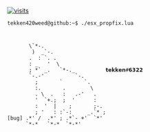 [![visits](https://hits.seeyoufarm.com/api/count/incr/badge.svg?url=https%3A%2F%2Fgithub.com%2Ftekken420weed%2Fesx_propix&count_bg=%23000000&title_bg=%23000000&icon=github.svg&icon_color=%23FFFFFF&title=%F0%9D%98%8C%F0%9D%98%9A%F0%9D%98%9F_%F0%9D%98%97%F0%9D%98%99%F0%9D%98%96%F0%9D%98%97%F0%9D%98%8D%F0%9D%98%90%F0%9D%98%9F+%F0%9D%98%9D%F0%9D%98%90%F0%9D%98%9A%F0%9D%98%90%F0%9D%98%9B%F0%9D%98%9A&edge_flat=true)](https://hits.seeyoufarm.com)

```console
tekken420weed@github:~$ ./esx_propfix.lua
```
<h1></h1>

```console                    
       \`*-.                    
        )  _`-.                 
       .  : `. .                
       : _   '  \               
       ; *` _.   `*-._          𝘁𝗲𝗸𝗸𝗲𝗻#𝟲𝟯𝟮𝟮
       `-.-'          `-.       
         ;       `       `.     
         :.       .        \    
         . \  .   :   .-'   .   
         '  `+.;  ;  '      :   
         :  '  |    ;       ;-. 
         ; '   : :`-:     _.`* ;
[bug] .*' /  .*' ; .*`- +'  `*' 
      `*-*   `*-*  `*-*'
```

